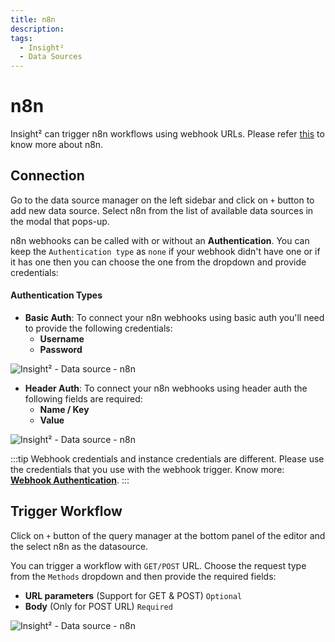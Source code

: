 ```yaml
---
title: n8n
description: 
tags:
  - Insight²
  - Data Sources
---
```


# n8n

Insight² can trigger n8n workflows using webhook URLs. Please refer [this](https://docs.n8n.io/) to know more about n8n.

## Connection

Go to the data source manager on the left sidebar and click on `+` button to add new data source. Select n8n from the list of available data sources in the modal that pops-up.

n8n webhooks can be called with or without an **Authentication**. You can keep the `Authentication type` as `none` if your webhook didn't have one or if it has one then you can choose the one from the dropdown and provide credentials:

#### Authentication Types
- **Basic Auth**: To connect your n8n webhooks using basic auth you'll need to provide the following credentials:
    - **Username**
    - **Password**



![Insight² - Data source - n8n](/_images/insight2/datasource-reference/n8n/basicauth.png)



- **Header Auth**: To connect your n8n webhooks using header auth the following fields are required:
    - **Name / Key**
    - **Value**



![Insight² - Data source - n8n](/_images/insight2/datasource-reference/n8n/headerauth.png)



:::tip
Webhook credentials and instance credentials are different. Please use the credentials that you use with the webhook trigger. Know more: **[Webhook Authentication](https://docs.n8n.io/nodes/n8n-nodes-base.webhook/#:~:text=then%20gets%20deactivated.-,Authentication,-%3A%20The%20Webhook%20node)**.
:::

## Trigger Workflow

Click on `+` button of the query manager at the bottom panel of the editor and the select n8n as the datasource.

You can trigger a workflow with `GET/POST` URL. Choose the request type from the `Methods` dropdown and then provide the required fields:
  - **URL parameters** (Support for GET & POST) `Optional`
  - **Body** (Only for POST URL) `Required`



![Insight² - Data source - n8n](/_images/insight2/datasource-reference/n8n/query.png)


